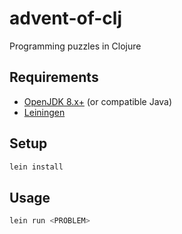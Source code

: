 # advent-of-clj

Programming puzzles in Clojure

## Requirements

- [OpenJDK 8.x+](https://openjdk.java.net) (or compatible Java)
- [Leiningen](https://leiningen.org/)

## Setup

```sh
lein install
```

## Usage

```sh
lein run <PROBLEM>
```
